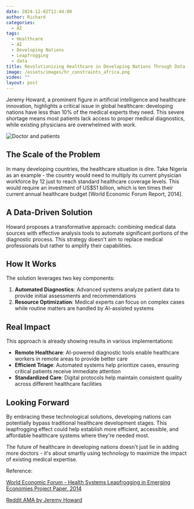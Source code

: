 ```yaml
---
date: 2024-12-02T12:44:00
author: Richard
categories:
  - AI
tags:
  - Healthcare
  - AI
  - Developing Nations
  - Leapfrogging
  - data
title: Revolutionizing Healthcare in Developing Nations Through Data
image: /assets/images/hr_constraints_africa.png
video: ""
layout: post
---
```

Jeremy Howard, a prominent figure in artificial intelligence and healthcare innovation, highlights a critical issue in global healthcare: developing nations have less than 10% of the medical experts they need. This severe shortage means most patients lack access to proper medical diagnostics, while existing physicians are overwhelmed with work.

![Doctor and patients](/RDjarbeng/assets/images/hr_constraints_africa.png)

## The Scale of the Problem

In many developing countries, the healthcare situation is dire. Take Nigeria as an example - the country would need to multiply its current physician workforce by 12 just to reach standard healthcare coverage levels. This would require an investment of US$51 billion, which is ten times their current annual healthcare budget [World Economic Forum Report, 2014].

## A Data-Driven Solution

Howard proposes a transformative approach: combining medical data sources with effective analysis tools to automate significant portions of the diagnostic process. This strategy doesn't aim to replace medical professionals but rather to amplify their capabilities.

## How It Works

The solution leverages two key components:

1. **Automated Diagnostics**: Advanced systems analyze patient data to provide initial assessments and recommendations
2. **Resource Optimization**: Medical experts can focus on complex cases while routine matters are handled by AI-assisted systems

## Real Impact

This approach is already showing results in various implementations:

- **Remote Healthcare**: AI-powered diagnostic tools enable healthcare workers in remote areas to provide better care
- **Efficient Triage**: Automated systems help prioritize cases, ensuring critical patients receive immediate attention
- **Standardized Care**: Digital protocols help maintain consistent quality across different healthcare facilities

## Looking Forward

By embracing these technological solutions, developing nations can potentially bypass traditional healthcare development stages. This leapfrogging effect could help establish more efficient, accessible, and affordable healthcare systems where they're needed most.

The future of healthcare in developing nations doesn't just lie in adding more doctors - it's about smartly using technology to maximize the impact of existing medical expertise.

Reference:

[World Economic Forum - Health Systems Leapfrogging in Emerging Economies Project Paper, 2014](https://www3.weforum.org/docs/WEF_HealthSystem_LeapfroggingEmergingEconomies_ProjectPaper_2014.pdf)

[Reddit AMA by Jeremy Howard](https://www.reddit.com/r/Futurology/comments/2p6k20/im_jeremy_howard_enlitic_ceo_kaggle_past/)
